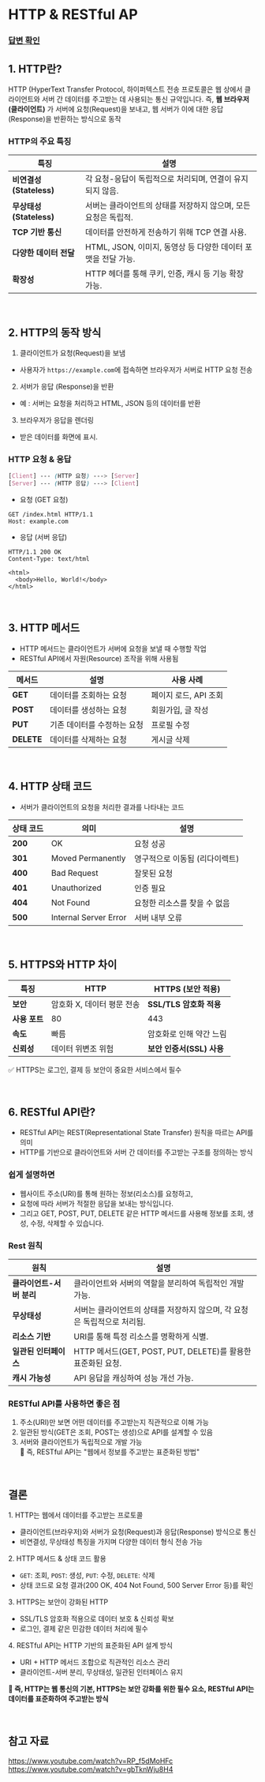 # HTTP & RESTful AP

### [답변 확인](https://www.maeil-mail.kr/question/101)

## 1. HTTP란?

HTTP (HyperText Transfer Protocol, 하이퍼텍스트 전송 프로토콜은 웹 상에서 클라이언트와 서버 간 데이터를 주고받는 데 사용되는 통신 규약입니다. 즉, **웹 브라우저(클라이언트)** 가 서버에 요청(Request)을 보내고, 웹 서버가 이에 대한 응답(Response)을 반환하는 방식으로 동작

### HTTP의 주요 특징

| 특징                     | 설명                                                            |
| ------------------------ | --------------------------------------------------------------- |
| **비연결성 (Stateless)** | 각 요청-응답이 독립적으로 처리되며, 연결이 유지되지 않음.       |
| **무상태성 (Stateless)** | 서버는 클라이언트의 상태를 저장하지 않으며, 모든 요청은 독립적. |
| **TCP 기반 통신**        | 데이터를 안전하게 전송하기 위해 TCP 연결 사용.                  |
| **다양한 데이터 전달**   | HTML, JSON, 이미지, 동영상 등 다양한 데이터 포맷을 전달 가능.   |
| **확장성**               | HTTP 헤더를 통해 쿠키, 인증, 캐시 등 기능 확장 가능.            |

<br/>

## 2. HTTP의 동작 방식

1. 클라이언트가 요청(Request)을 보냄

- 사용자가 `https://example.com`에 접속하면 브라우저가 서버로 HTTP 요청 전송

2. 서버가 응답 (Response)을 반환

- 예 : 서버는 요청을 처리하고 HTML, JSON 등의 데이터를 반환

3. 브라우저가 응답을 렌더링

- 받은 데이터를 화면에 표시.

### HTTP 요청 & 응답

```scss
[Client] --- (HTTP 요청) ---> [Server]
[Server] --- (HTTP 응답) ---> [Client]
```

- 요청 (GET 요청)

```http
GET /index.html HTTP/1.1
Host: example.com
```

- 응답 (서버 응답)

```http
HTTP/1.1 200 OK
Content-Type: text/html

<html>
  <body>Hello, World!</body>
</html>
```

<br/>

## 3. HTTP 메서드

- HTTP 메서드는 클라이언트가 서버에 요청을 보낼 때 수행할 작업
- RESTful API에서 자원(Resource) 조작을 위해 사용됨

| 메서드     | 설명                        | 사용 사례             |
| ---------- | --------------------------- | --------------------- |
| **GET**    | 데이터를 조회하는 요청      | 페이지 로드, API 조회 |
| **POST**   | 데이터를 생성하는 요청      | 회원가입, 글 작성     |
| **PUT**    | 기존 데이터를 수정하는 요청 | 프로필 수정           |
| **DELETE** | 데이터를 삭제하는 요청      | 게시글 삭제           |

<br/>

## 4. HTTP 상태 코드

- 서버가 클라이언트의 요청을 처리한 결과를 나타내는 코드

| 상태 코드 | 의미                  | 설명                           |
| --------- | --------------------- | ------------------------------ |
| **200**   | OK                    | 요청 성공                      |
| **301**   | Moved Permanently     | 영구적으로 이동됨 (리다이렉트) |
| **400**   | Bad Request           | 잘못된 요청                    |
| **401**   | Unauthorized          | 인증 필요                      |
| **404**   | Not Found             | 요청한 리소스를 찾을 수 없음   |
| **500**   | Internal Server Error | 서버 내부 오류                 |

<br/>

## 5. HTTPS와 HTTP 차이

| 특징          | HTTP                       | HTTPS (보안 적용)         |
| ------------- | -------------------------- | ------------------------- |
| **보안**      | 암호화 X, 데이터 평문 전송 | **SSL/TLS 암호화 적용**   |
| **사용 포트** | 80                         | 443                       |
| **속도**      | 빠름                       | 암호화로 인해 약간 느림   |
| **신뢰성**    | 데이터 위변조 위험         | **보안 인증서(SSL) 사용** |

✅ HTTPS는 로그인, 결제 등 보안이 중요한 서비스에서 필수

<br/>

## 6. RESTful API란?

- RESTful API는 REST(Representational State Transfer) 원칙을 따르는 API를 의미
- HTTP를 기반으로 클라이언트와 서버 간 데이터를 주고받는 구조를 정의하는 방식

### 쉽게 설명하면

- 웹사이트 주소(URI)를 통해 원하는 정보(리소스)를 요청하고,
- 요청에 따라 서버가 적절한 응답을 보내는 방식입니다.
- 그리고 GET, POST, PUT, DELETE 같은 HTTP 메서드를 사용해 정보를 조회, 생성, 수정, 삭제할 수 있습니다.

### Rest 원칙

| 원칙                     | 설명                                                                     |
| ------------------------ | ------------------------------------------------------------------------ |
| **클라이언트-서버 분리** | 클라이언트와 서버의 역할을 분리하여 독립적인 개발 가능.                  |
| **무상태성**             | 서버는 클라이언트의 상태를 저장하지 않으며, 각 요청은 독립적으로 처리됨. |
| **리소스 기반**          | URI를 통해 특정 리소스를 명확하게 식별.                                  |
| **일관된 인터페이스**    | HTTP 메서드(GET, POST, PUT, DELETE)를 활용한 표준화된 요청.              |
| **캐시 가능성**          | API 응답을 캐싱하여 성능 개선 가능.                                      |

### RESTful API를 사용하면 좋은 점

1. 주소(URI)만 보면 어떤 데이터를 주고받는지 직관적으로 이해 가능
2. 일관된 방식(GET은 조회, POST는 생성)으로 API를 설계할 수 있음
3. 서버와 클라이언트가 독립적으로 개발 가능 <br/>
   📌 즉, RESTful API는 "웹에서 정보를 주고받는 표준화된 방법"

<br/>

## 결론

1️. HTTP는 웹에서 데이터를 주고받는 프로토콜

- 클라이언트(브라우저)와 서버가 요청(Request)과 응답(Response) 방식으로 통신
- 비연결성, 무상태성 특징을 가지며 다양한 데이터 형식 전송 가능

2️. HTTP 메서드 & 상태 코드 활용

- `GET`: 조회, `POST`: 생성, `PUT`: 수정, `DELETE`: 삭제
- 상태 코드로 요청 결과(200 OK, 404 Not Found, 500 Server Error 등)를 확인

3️. HTTPS는 보안이 강화된 HTTP

- SSL/TLS 암호화 적용으로 데이터 보호 & 신뢰성 확보
- 로그인, 결제 같은 민감한 데이터 처리에 필수

4️. RESTful API는 HTTP 기반의 표준화된 API 설계 방식

- URI + HTTP 메서드 조합으로 직관적인 리소스 관리
- 클라이언트-서버 분리, 무상태성, 일관된 인터페이스 유지

**📌 즉, HTTP는 웹 통신의 기본, HTTPS는 보안 강화를 위한 필수 요소, RESTful API는 데이터를 표준화하여 주고받는 방식**

<br/>

## 참고 자료

https://www.youtube.com/watch?v=RP_f5dMoHFc
https://www.youtube.com/watch?v=gbTknWju8H4
